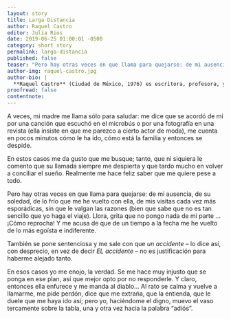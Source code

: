 ```yaml
---
layout: story
title: Larga Distancia
author: Raquel Castro
editor: Julia Rios
date: 2019-06-25 01:00:01 -0500
category: short story
permalink: larga-distancia
published: false
teaser: "Pero hay otras veces en que llama para quejarse: de mi ausencia, de su soledad, de lo frío que me he vuelto con ella..."
author-img: raquel-castro.jpg
author-bio: |
  **Raquel Castro** (Ciudad de México, 1976) es escritora, profesora, y promotora cultural. En 2012 ganó el Premio Gran Angular de literatura juvenil, y como parte del equipo de producción del programa televisivo mexicano _Diálogos en confianza_ ganó dos veces el Premio Nacional de Periodismo. Es Autora de las novelas _Ojos llenos de sombra_, _Lejos de Casa_, _Exiliados_, _Dark Doll_, y _Un beso en tu futuro_, así como coantologista de _Festín de muertos_, una antología de cuentos mexicanos de zombis con muchos de los mejores autores de weird fiction de México. Tiene una columna sobre literatura infantil y juvenil en la revista _LeeMás_. Su trabajo ha aparecido en inglés en _Latin American Literature Today_, _World Literature Today_, _Nagari_, _Palabras Errantes_ y otras publicaciones. Se le puede encontrar en su canal de YouTube [www.youtube.com/AlbertoyRaquelMX](http://www.youtube.com/AlbertoyRaquelMX) y en Twitter como [@raxxie_](https://www.twitter.com/raxxie_).
proofread: false
contentnote:
---
```


A veces, mi madre me llama sólo para saludar: me dice que se acordó de mí por una canción que escuchó en el microbús o por una fotografía en una revista (ella insiste en que me parezco a cierto actor de moda), me cuenta en pocos minutos cómo le ha ido, cómo está la familia y entonces se despide.

En estos casos me da gusto que me busque; tanto, que ni siquiera le comento que su llamada siempre me despierta y que tardo mucho en volver a conciliar el sueño. Realmente me hace feliz saber que me quiere pese a todo.

Pero hay otras veces en que llama para quejarse: de mi ausencia, de su soledad, de lo frío que me he vuelto con ella, de mis visitas cada vez más esporádicas, sin que le valgan las razones (bien que sabe que no es tan sencillo que yo haga el viaje). Llora, grita que no pongo nada de mi parte ... ¡Cómo reprocha! Y me acusa de que de un tiempo a la fecha me he vuelto de lo más egoísta e indiferente.

También se pone sentenciosa y me sale con que _un accidente_ – lo dice así, con desprecio, en vez de decir _EL accidente_ – no es justificación para haberme alejado tanto.

En esos casos yo me enojo, la verdad. Se me hace muy injusto que se ponga en ese plan, así que mejor opto por no responderle. Y claro, entonces ella enfurece y me manda al diablo... Al rato se calma y vuelve a llamarme, me pide perdón, dice que me extraña, que la entienda, que le duele que me haya ido así; pero yo, haciéndome el digno, muevo el vaso tercamente sobre la tabla, una y otra vez hacia la palabra “adiós”.
